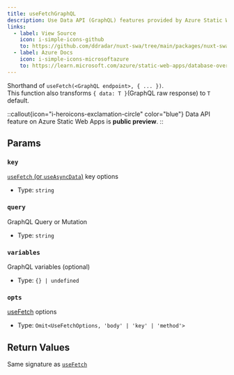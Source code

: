 ```yaml
---
title: useFetchGraphQL
description: Use Data API (GraphQL) features provided by Azure Static Web Apps.
links:
  - label: View Source
    icon: i-simple-icons-github
    to: https://github.com/ddradar/nuxt-swa/tree/main/packages/nuxt-swa/src/runtime/composables/useDataApi.ts
  - label: Azure Docs
    icon: i-simple-icons-microsoftazure
    to: https://learn.microsoft.com/azure/static-web-apps/database-overview
---
```


Shorthand of `useFetch(<GraphQL endpoint>, { ... })`.  
This function also transforms `{ data: T }`(GraphQL raw response) to `T` default.

::callout{icon="i-heroicons-exclamation-circle" color="blue"}
Data API feature on Azure Static Web Apps is **public preview**.
::

## Params

### `key`

[`useFetch` (or `useAsyncData`)](https://nuxt.com/docs/api/composables/use-async-data#params) key options

- Type: `string`

### `query`

GraphQL Query or Mutation

- Type: `string`

### `variables`

GraphQL variables (optional)

- Type: `{} | undefined`

### `opts`

[useFetch](https://nuxt.com/docs/api/composables/use-fetch#params) options

- Type: `Omit<UseFetchOptions, 'body' | 'key' | 'method'>`

## Return Values

Same signature as [`useFetch`](https://nuxt.com/docs/api/composables/use-async-data#return-values)
